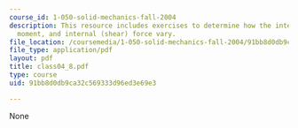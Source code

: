 ```yaml
---
course_id: 1-050-solid-mechanics-fall-2004
description: This resource includes exercises to determine how the internal (bending)
  moment, and internal (shear) force vary.
file_location: /coursemedia/1-050-solid-mechanics-fall-2004/91bb8d0db9ca32c569333d96ed3e69e3_class04_8.pdf
file_type: application/pdf
layout: pdf
title: class04_8.pdf
type: course
uid: 91bb8d0db9ca32c569333d96ed3e69e3

---
```

None